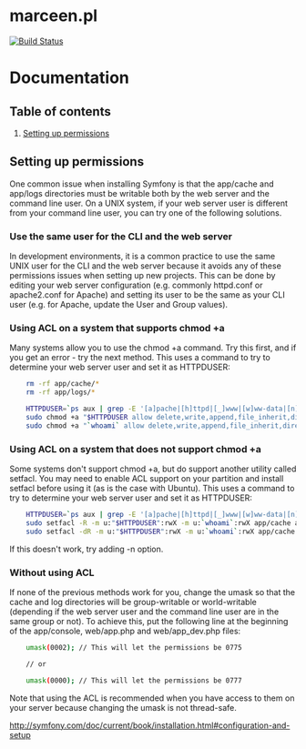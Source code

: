 # marceen.pl

[![Build Status](https://travis-ci.org/m4rc1no5/marceen.svg?branch=master)](https://travis-ci.org/m4rc1no5/marceen)

Documentation
=============

Table of contents
-----------------

1. [Setting up permissions](#permission)

<a name="permission"></a>
Setting up permissions
----------------------

One common issue when installing Symfony is that the app/cache and app/logs directories must be writable both by the web server and the command line user. On a UNIX system, if your web server user is different from your command line user, you can try one of the following solutions.

### Use the same user for the CLI and the web server

In development environments, it is a common practice to use the same UNIX user for the CLI and the web server because it avoids any of these permissions issues when setting up new projects. This can be done by editing your web server configuration (e.g. commonly httpd.conf or apache2.conf for Apache) and setting its user to be the same as your CLI user (e.g. for Apache, update the User and Group values).

### Using ACL on a system that supports chmod +a

Many systems allow you to use the chmod +a command. Try this first, and if you get an error - try the next method. This uses a command to try to determine your web server user and set it as HTTPDUSER:

```bash
    rm -rf app/cache/*
    rm -rf app/logs/*

    HTTPDUSER=`ps aux | grep -E '[a]pache|[h]ttpd|[_]www|[w]ww-data|[n]ginx' | grep -v root | head -1 | cut -d\  -f1`
    sudo chmod +a "$HTTPDUSER allow delete,write,append,file_inherit,directory_inherit" app/cache app/logs
    sudo chmod +a "`whoami` allow delete,write,append,file_inherit,directory_inherit" app/cache app/logs
```

### Using ACL on a system that does not support chmod +a

Some systems don't support chmod +a, but do support another utility called setfacl. You may need to enable ACL support on your partition and install setfacl before using it (as is the case with Ubuntu). This uses a command to try to determine your web server user and set it as HTTPDUSER:

```bash
    HTTPDUSER=`ps aux | grep -E '[a]pache|[h]ttpd|[_]www|[w]ww-data|[n]ginx' | grep -v root | head -1 | cut -d\  -f1`
    sudo setfacl -R -m u:"$HTTPDUSER":rwX -m u:`whoami`:rwX app/cache app/logs
    sudo setfacl -dR -m u:"$HTTPDUSER":rwX -m u:`whoami`:rwX app/cache app/logs
```

If this doesn't work, try adding -n option.

### Without using ACL

If none of the previous methods work for you, change the umask so that the cache and log directories will be group-writable or world-writable (depending if the web server user and the command line user are in the same group or not). To achieve this, put the following line at the beginning of the app/console, web/app.php and web/app_dev.php files:

```bash
    umask(0002); // This will let the permissions be 0775

    // or

    umask(0000); // This will let the permissions be 0777
```

Note that using the ACL is recommended when you have access to them on your server because changing the umask is not thread-safe.

http://symfony.com/doc/current/book/installation.html#configuration-and-setup